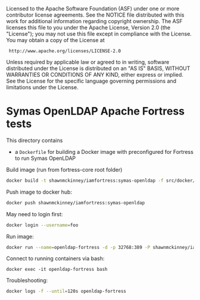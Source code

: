 
   Licensed to the Apache Software Foundation (ASF) under one
   or more contributor license agreements.  See the NOTICE file
   distributed with this work for additional information
   regarding copyright ownership.  The ASF licenses this file
   to you under the Apache License, Version 2.0 (the
   "License"); you may not use this file except in compliance
   with the License.  You may obtain a copy of the License at

     http://www.apache.org/licenses/LICENSE-2.0

   Unless required by applicable law or agreed to in writing,
   software distributed under the License is distributed on an
   "AS IS" BASIS, WITHOUT WARRANTIES OR CONDITIONS OF ANY
   KIND, either express or implied.  See the License for the
   specific language governing permissions and limitations
   under the License.

Symas OpenLDAP Apache Fortress tests
==================================

This directory contains

* a `Dockerfile` for building a Docker image with preconfigured for Fortress to run Symas OpenLDAP

Build image (run from fortress-core root folder)

```bash
docker build -t shawnmckinney/iamfortress:symas-openldap -f src/docker/symas-openldap/Dockerfile .
```

Push image to docker hub:

```bash
docker push shawnmckinney/iamfortress:symas-openldap
```

May need to login first:

```bash
docker login --username=foo
```

Run image:

```bash
docker run --name=openldap-fortress -d -p 32768:389 -P shawnmckinney/iamfortress:symas-openldap
```

Connect to running containers via bash:

```
docker exec -it openldap-fortress bash
```

Troubleshooting:

```bash
docker logs -f --until=120s openldap-fortress
```
